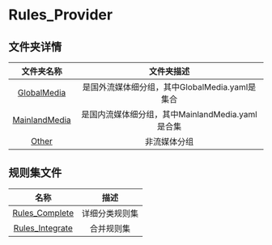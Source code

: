 # Rules_Provider

## 文件夹详情

|文件夹名称|文件夹描述|
|:--:|:--:|
|[GlobalMedia]()|是国外流媒体细分组，其中GlobalMedia.yaml是集合|
|[MainlandMedia]()|是国内流媒体细分组，其中MainlandMedia.yaml是合集|
|[Other]()|非流媒体分组|

## 规则集文件

|名称|描述|
|:--:|:--:|
|[Rules_Complete]()|详细分类规则集|
|[Rules_Integrate]()|合并规则集|
